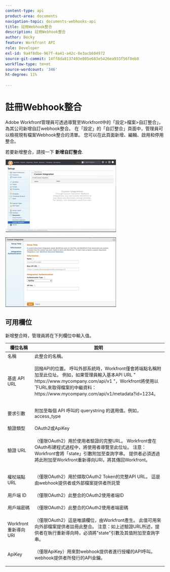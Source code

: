 ```yaml
---
content-type: api
product-area: documents
navigation-topic: documents-webhooks-api
title: 註冊Webhook整合
description: 註冊Webhook整合
author: Becky
feature: Workfront API
role: Developer
exl-id: 9a4f8dbe-967f-4a41-a42c-8e3acb604972
source-git-commit: 14ff8da8137493e805e683e5426ea933f56f8eb8
workflow-type: tm+mt
source-wordcount: '346'
ht-degree: 11%

---
```



# 註冊Webhook整合

Adobe Workfront管理員可透過導覽至Workfront中的「設定>檔案>自訂整合」，為其公司新增自訂webhook整合。 在「設定」的「自訂整合」頁面中，管理員可以檢視現有檔案Webhook整合的清單。 您可以在此頁面新增、編輯、啟用和停用整合。

若要新增整合，請按一下 **新增自訂整合**.

![](assets/webhooks-integration-350x230.png)

![](assets/webhooks-integration-2-350x220.png)

## 可用欄位

新增整合時，管理員將在下列欄位中輸入值。

<table style="table-layout:auto"> 
 <col> 
 <col> 
 <thead> 
  <tr> 
   <th>欄位名稱</th> 
   <th>說明</th> 
  </tr> 
 </thead> 
 <tbody> 
  <tr> 
   <td>名稱</td> 
   <td>此整合的名稱。</td> 
  </tr> 
  <tr> 
   <td>基底 API URL</td> 
   <td> <p>回撥API的位置。 呼叫外部系統時，Workfront僅會將端點名稱附加至此位址。 例如，如果管理員輸入基本API URL " https://www.mycompany.com/api/v1 "，Workfront將使用以下URL來取得檔案的中繼資料：https://www.mycompany.com/api/v1/metadata?id=1234。</p> </td> 
  </tr> 
  <tr> 
   <td>要求引數</td> 
   <td> <p>附加至每個 API 呼叫的 querystring 的選用值。例如，access_type </p> </td> 
  </tr> 
  <tr> 
   <td>驗證類型</td> 
   <td>OAuth2或ApiKey</td> 
  </tr> 
  <tr> 
   <td>驗證 URL</td> 
   <td> <p>（僅限OAuth2）用於使用者驗證的完整URL。 Workfront會在OAuth布建程式過程中，將使用者導覽至此位址。 注意： Workfront會將「state」引數附加至查詢字串。 提供者必須透過將此附加至Workfront重新導向URI，將其傳回Workfront。</p> </td> 
  </tr> 
  <tr> 
   <td>權杖端點 URL</td> 
   <td> <p>（僅限OAuth2）用於擷取OAuth2 Token的完整API URL。 這是由webhook提供者或外部檔案提供者所託管</p> </td> 
  </tr> 
  <tr> 
   <td>用戶端 ID</td> 
   <td>（僅限OAuth2）此整合的OAuth2使用者端ID</td> 
  </tr> 
  <tr> 
   <td>用戶端密碼</td> 
   <td> <p>（僅限OAuth2）此整合的OAuth2使用者端密碼</p> </td> 
  </tr> 
  <tr> 
   <td>Workfront 重新導向 URI</td> 
   <td>（僅限OAuth2）這是唯讀欄位，由Workfront產生。 此值可用來向外部檔案提供者註冊此整合。 注意：如上述驗證URL所述，提供者在執行重新導向時，必須將"state"引數及其值附加至查詢字串。</td> 
  </tr> 
  <tr> 
   <td>ApiKey</td> 
   <td> <p>（僅限ApiKey）用來對webhook提供者進行授權的API呼叫。 webhook提供者所發行的API金鑰。</p> </td> 
  </tr> 
 </tbody> 
</table>
